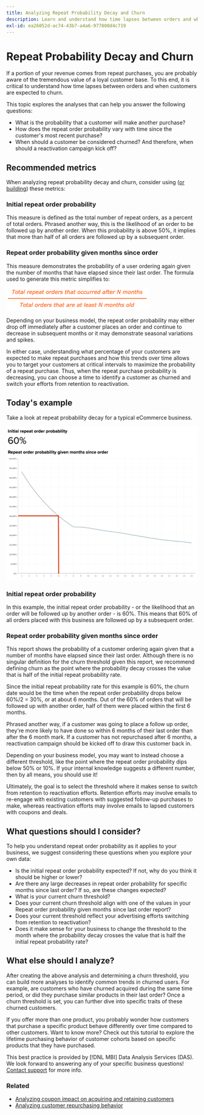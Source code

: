 ```yaml
---
title: Analyzing Repeat Probability Decay and Churn
description: Learn and understand how time lapses between orders and when customers are expected to churn.
exl-id: ea26052d-ac74-43b7-a4a6-977800d4c719
---
```

# Repeat Probability Decay and Churn

If a portion of your revenue comes from repeat purchases, you are probably aware of the tremendous value of a loyal customer base. To this end, it is critical to understand how time lapses between orders and when customers are expected to churn.

This topic explores the analyses that can help you answer the following questions:

* What is the probability that a customer will make another purchase?
* How does the repeat order probability vary with time since the customer's most recent purchase?
* When should a customer be considered churned? And therefore, when should a reactivation campaign kick off?

## Recommended metrics

When analyzing repeat probability decay and churn, consider using ([or building](../../data-user/reports/ess-manage-data-metrics.md)) these metrics:

### Initial repeat order probability

This measure is defined as the total number of repeat orders, as a percent of total orders. Phrased another way, this is the likelihood of an order to be followed up by another order. When this probability is above 50%, it implies that more than half of all orders are followed up by a subsequent order.

### Repeat order probability given months since order

This measure demonstrates the probability of a user ordering again given the number of months that have elapsed since their last order. The formula used to generate this metric simplifies to:

![Repeat probability formula](../../assets/Repeat_probability_formula.png)

Depending on your business model, the repeat order probability may either drop off immediately after a customer places an order and continue to decrease in subsequent months or it may demonstrate seasonal variations and spikes.

In either case, understanding what percentage of your customers are expected to make repeat purchases and how this trends over time allows you to target your customers at critical intervals to maximize the probability of a repeat purchase. Thus, when the repeat purchase probability is decreasing, you can choose a time to identify a customer as churned and switch your efforts from retention to reactivation.

## Today's example

Take a look at repeat probability decay for a typical eCommerce business.

![Initial repeat order probability repeat order probability given months since order.](../../assets/Order_probability_reports.png)

### Initial repeat order probability

In this example, the initial repeat order probability - or the likelihood that an order will be followed up by another order - is 60%. This means that 60% of all orders placed with this business are followed up by a subsequent order.

### Repeat order probability given months since order

This report shows the probability of a customer ordering again given that a number of months have elapsed since their last order. Although there is no singular definition for the churn threshold given this report, we recommend defining churn as the point where the probability decay crosses the value that is half of the initial repeat probability rate.

Since the initial repeat probability rate for this example is 60%, the churn date would be the time when the repeat order probability drops below 60%/2 = 30%, or at about 6 months. Out of the 60% of orders that will be followed up with another order, half of them were placed within the first 6 months.

Phrased another way, if a customer was going to place a follow up order, they're more likely to have done so within 6 months of their last order than after the 6 month mark. If a customer has not repurchased after 6 months, a reactivation campaign should be kicked off to draw this customer back in.

Depending on your business model, you may want to instead choose a different threshold, like the point where the repeat order probability dips below 50% or 10%. If your internal knowledge suggests a different number, then by all means, you should use it!

Ultimately, the goal is to select the threshold where it makes sense to switch from retention to reactivation efforts. Retention efforts may involve emails to re-engage with existing customers with suggested follow-up purchases to make, whereas reactivation efforts may involve emails to lapsed customers with coupons and deals.

## What questions should I consider?

To help you understand repeat order probability as it applies to your business, we suggest considering these questions when you explore your own data:

* Is the initial repeat order probability expected? If not, why do you think it should be higher or lower?
* Are there any large decreases in repeat order probability for specific months since last order? If so, are these changes expected?
* What is your current churn threshold?
* Does your current churn threshold align with one of the values in your Repeat order probability given months since last order report?
* Does your current threshold reflect your advertising efforts switching from retention to reactivation?
* Does it make sense for your business to change the threshold to the month where the probability decay crosses the value that is half the initial repeat probability rate?

## What else should I analyze?

After creating the above analysis and determining a churn threshold, you can build more analyses to identify common trends in churned users. For example, are customers who have churned acquired during the same time period, or did they purchase similar products in their last order? Once a churn threshold is set, you can further dive into specific traits of these churned customers.

If you offer more than one product, you probably wonder how customers that purchase a specific product behave differently over time compared to other customers. Want to know more? Check out this tutorial to explore the lifetime purchasing behavior of customer cohorts based on specific products that they have purchased.

This best practice is provided by [!DNL MBI] Data Analysis Services (DAS). We look forward to answering any of your specific business questions! [Contact support](../../guide-overview.md) for more info.

### Related

* [Analyzing coupon impact on acquiring and retaining customers](../analysis/coupon-impact.md)
* [Analyzing customer repurchasing behavior](../analysis/repurchase-behavior.md)
